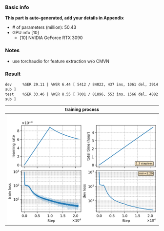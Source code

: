 ### Basic info

**This part is auto-generated, add your details in Appendix**

* \# of parameters (million): 50.43
* GPU info \[10\]
  * \[10\] NVIDIA GeForce RTX 3090

### Notes

* use torchaudio for feature extraction w/o CMVN

### Result
```
dev     %SER 29.11 | %WER 6.44 [ 5412 / 84022, 437 ins, 1061 del, 3914 sub ]
test    %SER 33.46 | %WER 8.55 [ 7001 / 81896, 553 ins, 1566 del, 4882 sub ]
```

|     training process    |
|:-----------------------:|
|![monitor](./monitor.png)|
